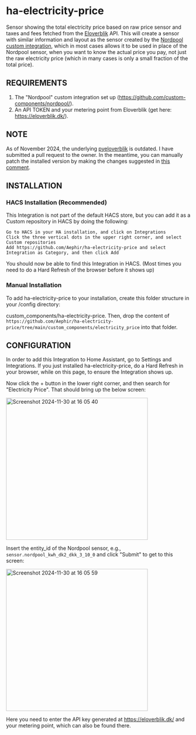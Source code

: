 # ha-electricity-price
Sensor showing the total electricity price based on raw price sensor and taxes and fees fetched from the [Eloverblik](https://eloverblik.dk/) API.
This will create a sensor with similar information and layout as the sensor created by the [Nordpool custom integration](https://github.com/custom-components/nordpool/), which in most cases allows it to be used in place of the Nordpool sensor, when you want to know the actual price you pay, not just the raw electricity price (which in many cases is only a small fraction of the total price).  

## REQUIREMENTS
1. The "Nordpool" custom integration set up (https://github.com/custom-components/nordpool/).
2. An API TOKEN and your metering point from Eloverblik (get here: https://eloverblik.dk/).

## NOTE
As of November 2024, the underlying [pyeloverblik](https://github.com/JonasPed/pyeloverblik) is outdated.
I have submitted a pull request to the owner. In the meantime, you can manually patch the installed version by making the changes suggested in [this comment](https://github.com/JonasPed/pyeloverblik/issues/26).

## INSTALLATION
### HACS Installation (Recommended)

This Integration is not part of the default HACS store, but you can add it as a Custom repository in HACS by doing the following:

    Go to HACS in your HA installation, and click on Integrations
    Click the three vertical dots in the upper right corner, and select Custom repositories
    Add https://github.com/Aephir/ha-electricity-price and select Integration as Category, and then click Add

You should now be able to find this Integration in HACS. (Most times you need to do a Hard Refresh of the browser before it shows up)

### Manual Installation

To add ha-electricity-price to your installation, create this folder structure in your /config directory:

custom_components/ha-electricity-price. Then, drop the content of `https://github.com/Aephir/ha-electricity-price/tree/main/custom_components/electricity_price` into that folder.

## CONFIGURATION

In order to add this Integration to Home Assistant, go to Settings and Integrations. If you just installed ha-electricity-price, do a Hard Refresh in your browser, while on this page, to ensure the Integration shows up.

Now click the + button in the lower right corner, and then search for "Electricity Price". That should bring up the below screen:

<img width="387" alt="Screenshot 2024-11-30 at 16 05 40" src="https://github.com/user-attachments/assets/1b440994-327f-46b3-bebd-d87f8ba1661a">

Insert the entity_id of the Nordpool sensor, e.g., `sensor.nordpool_kwh_dk2_dkk_3_10_0` and click "Submit" to get to this screen:

<img width="387" alt="Screenshot 2024-11-30 at 16 05 59" src="https://github.com/user-attachments/assets/c245e8d1-bbb5-47ca-92e2-f0747d99d4f3">

Here you need to enter the API key generated at https://eloverblik.dk/ and your metering point, which can also be found there.

